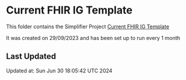 # Current FHIR IG Template
This folder contains the Simplifier Project [Current FHIR IG Template](fhirimplementationguidetemplate)

It was created on 29/09/2023 and has been set up to run every 1 month

## Last Updated

Updated at: Sun Jun 30 18:05:42 UTC 2024
